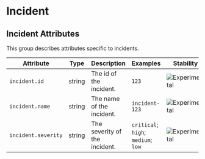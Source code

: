 


<!--- Hugo front matter used to generate the website version of this page:
--->

<!-- NOTE: THIS FILE IS AUTOGENERATED. DO NOT EDIT BY HAND. -->
<!-- see templates/registry/markdown/attribute_namespace.md.j2 -->

# Incident



## Incident Attributes

This group describes attributes specific to incidents.


| Attribute  | Type | Description  | Examples  | Stability |
|---|---|---|---|---|
| `incident.id` | string | The id of the incident. | `123` | ![Experimental](https://img.shields.io/badge/-experimental-blue) |
| `incident.name` | string | The name of the incident. | `incident-123` | ![Experimental](https://img.shields.io/badge/-experimental-blue) |
| `incident.severity` | string | The severity of the incident. | `critical`; `high`; `medium`; `low` | ![Experimental](https://img.shields.io/badge/-experimental-blue) |


